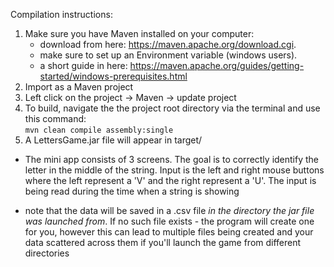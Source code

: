 Compilation instructions:

1. Make sure you have Maven installed on your computer:
	- download from here: https://maven.apache.org/download.cgi.
	- make sure to set up an Environment variable (windows users).
	- a short guide in here: https://maven.apache.org/guides/getting-started/windows-prerequisites.html
2. Import as a Maven project
3. Left click on the project -> Maven -> update project
4. To build, navigate the the project root directory via the terminal and use this command:  
	`mvn clean compile assembly:single`
5. A LettersGame.jar file will appear in target/

- The mini app consists of 3 screens. The goal is to correctly identify the letter in the middle of the string. Input is the left and right mouse buttons where the left represent a 'V' and the right represent a 'U'. The input is being read during the time when a string is showing

- note that the data will be saved in a .csv file _in the directory the jar file was launched from_.
If no such file exists - the program will create one for you, however this can lead to multiple files being created and your data scattered across them if you'll launch the game from different directories 



